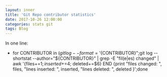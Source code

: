 ```yaml
---
layout: inner
title: 'Git Repo contributor statistics'
date: 2017-10-26 12:00:00
categories: stats git
tags: Blog
---
```


In one line:

* for CONTRIBUTOR in $(git log --format='%ae' | sort -u); do echo "${CONTRIBUTOR}";git log --shortstat --author="${CONTRIBUTOR}" | grep -E "fil(e|es) changed" | awk '{files+=$1; inserted+=$4; deleted+=$6} END {print "files changed: ", files, "lines inserted: ", inserted, "lines deleted: ", deleted }';done
